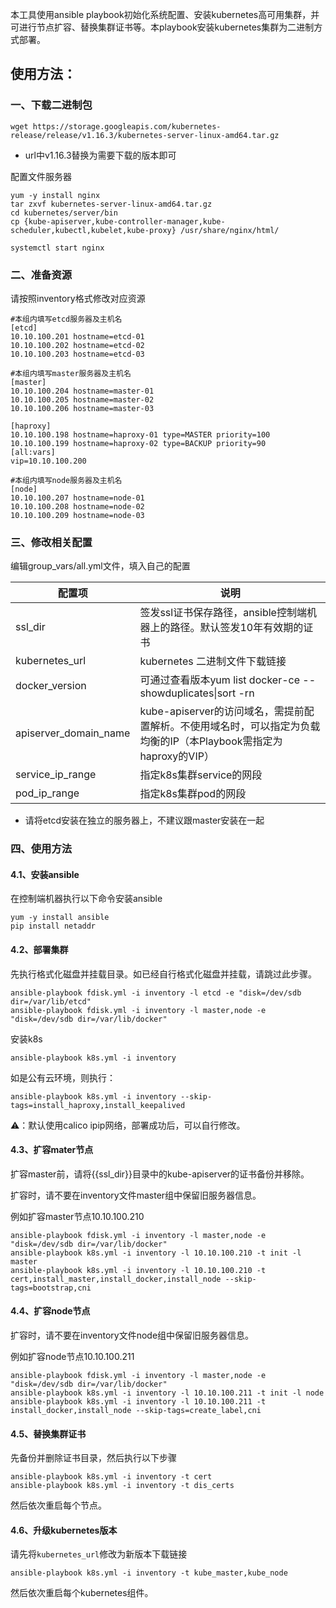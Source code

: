 本工具使用ansible playbook初始化系统配置、安装kubernetes高可用集群，并可进行节点扩容、替换集群证书等。本playbook安装kubernetes集群为二进制方式部署。



## 使用方法：

### 一、下载二进制包

```
wget https://storage.googleapis.com/kubernetes-release/release/v1.16.3/kubernetes-server-linux-amd64.tar.gz
```

- url中v1.16.3替换为需要下载的版本即可

配置文件服务器

```
yum -y install nginx
tar zxvf kubernetes-server-linux-amd64.tar.gz
cd kubernetes/server/bin
cp {kube-apiserver,kube-controller-manager,kube-scheduler,kubectl,kubelet,kube-proxy} /usr/share/nginx/html/
```

```
systemctl start nginx
```



### 二、准备资源

请按照inventory格式修改对应资源

```
#本组内填写etcd服务器及主机名
[etcd]
10.10.100.201 hostname=etcd-01
10.10.100.202 hostname=etcd-02
10.10.100.203 hostname=etcd-03

#本组内填写master服务器及主机名
[master]
10.10.100.204 hostname=master-01
10.10.100.205 hostname=master-02
10.10.100.206 hostname=master-03

[haproxy]
10.10.100.198 hostname=haproxy-01 type=MASTER priority=100
10.10.100.199 hostname=haproxy-02 type=BACKUP priority=90
[all:vars]
vip=10.10.100.200

#本组内填写node服务器及主机名
[node]
10.10.100.207 hostname=node-01
10.10.100.208 hostname=node-02
10.10.100.209 hostname=node-03
```



###  三、修改相关配置

编辑group_vars/all.yml文件，填入自己的配置

| 配置项                | 说明                                                         |
| --------------------- | ------------------------------------------------------------ |
| ssl_dir               | 签发ssl证书保存路径，ansible控制端机器上的路径。默认签发10年有效期的证书 |
| kubernetes_url        | kubernetes 二进制文件下载链接                                |
| docker_version        | 可通过查看版本yum list docker-ce --showduplicates\|sort -rn  |
| apiserver_domain_name | kube-apiserver的访问域名，需提前配置解析。不使用域名时，可以指定为负载均衡的IP（本Playbook需指定为haproxy的VIP） |
| service_ip_range      | 指定k8s集群service的网段                                     |
| pod_ip_range          | 指定k8s集群pod的网段                                         |

- 请将etcd安装在独立的服务器上，不建议跟master安装在一起




### 四、使用方法

#### 4.1、安装ansible

在控制端机器执行以下命令安装ansible

```
yum -y install ansible
pip install netaddr
```

#### 4.2、部署集群

先执行格式化磁盘并挂载目录。如已经自行格式化磁盘并挂载，请跳过此步骤。

```
ansible-playbook fdisk.yml -i inventory -l etcd -e "disk=/dev/sdb dir=/var/lib/etcd"
ansible-playbook fdisk.yml -i inventory -l master,node -e "disk=/dev/sdb dir=/var/lib/docker"
```
安装k8s
```
ansible-playbook k8s.yml -i inventory
```

如是公有云环境，则执行：

```
ansible-playbook k8s.yml -i inventory --skip-tags=install_haproxy,install_keepalived
```

⚠️：默认使用calico ipip网络，部署成功后，可以自行修改。

#### 4.3、扩容mater节点

扩容master前，请将{{ssl_dir}}目录中的kube-apiserver的证书备份并移除。

扩容时，请不要在inventory文件master组中保留旧服务器信息。

例如扩容master节点10.10.100.210

```
ansible-playbook fdisk.yml -i inventory -l master,node -e "disk=/dev/sdb dir=/var/lib/docker"
ansible-playbook k8s.yml -i inventory -l 10.10.100.210 -t init -l master
ansible-playbook k8s.yml -i inventory -l 10.10.100.210 -t cert,install_master,install_docker,install_node --skip-tags=bootstrap,cni
```

#### 4.4、扩容node节点

扩容时，请不要在inventory文件node组中保留旧服务器信息。

例如扩容node节点10.10.100.211

```
ansible-playbook fdisk.yml -i inventory -l master,node -e "disk=/dev/sdb dir=/var/lib/docker"
ansible-playbook k8s.yml -i inventory -l 10.10.100.211 -t init -l node
ansible-playbook k8s.yml -i inventory -l 10.10.100.211 -t install_docker,install_node --skip-tags=create_label,cni
```

#### 4.5、替换集群证书

先备份并删除证书目录，然后执行以下步骤

```
ansible-playbook k8s.yml -i inventory -t cert
ansible-playbook k8s.yml -i inventory -t dis_certs
```

然后依次重启每个节点。

#### 4.6、升级kubernetes版本

请先将`kubernetes_url`修改为新版本下载链接

```
ansible-playbook k8s.yml -i inventory -t kube_master,kube_node
```

然后依次重启每个kubernetes组件。

